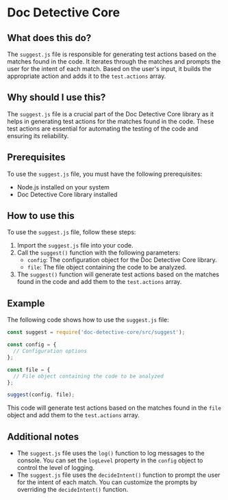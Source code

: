 
  
   # **Doc Detective Core**

## What does this do?

The `suggest.js` file is responsible for generating test actions based on the matches found in the code. It iterates through the matches and prompts the user for the intent of each match. Based on the user's input, it builds the appropriate action and adds it to the `test.actions` array.

## Why should I use this?

The `suggest.js` file is a crucial part of the Doc Detective Core library as it helps in generating test actions for the matches found in the code. These test actions are essential for automating the testing of the code and ensuring its reliability.

## Prerequisites

To use the `suggest.js` file, you must have the following prerequisites:

- Node.js installed on your system
- Doc Detective Core library installed

## How to use this

To use the `suggest.js` file, follow these steps:

1. Import the `suggest.js` file into your code.
2. Call the `suggest()` function with the following parameters:
    - `config`: The configuration object for the Doc Detective Core library.
    - `file`: The file object containing the code to be analyzed.
3. The `suggest()` function will generate test actions based on the matches found in the code and add them to the `test.actions` array.

## Example

The following code shows how to use the `suggest.js` file:

```javascript
const suggest = require('doc-detective-core/src/suggest');

const config = {
  // Configuration options
};

const file = {
  // File object containing the code to be analyzed
};

suggest(config, file);
```

This code will generate test actions based on the matches found in the `file` object and add them to the `test.actions` array.

## Additional notes

- The `suggest.js` file uses the `log()` function to log messages to the console. You can set the `logLevel` property in the `config` object to control the level of logging.
- The `suggest.js` file uses the `decideIntent()` function to prompt the user for the intent of each match. You can customize the prompts by overriding the `decideIntent()` function.
  
  